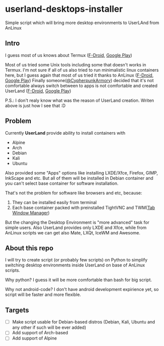 # userland-desktops-installer

Simple script which will bring more desktop environments to UserLAnd from AnLinux

## Intro

I guess most of us knows about Termux ([F-Droid](https://f-droid.org/ru/packages/com.termux/), [Google Play](https://play.google.com/store/apps/details?id=com.termux))

Most of us tried some Unix tools including some that doesn't works in Termux. I'm not sure if all of us also tried to run minimalistic linux containers here, but I guess again that most of us tried it thanks to AnLinux ([F-Droid](https://f-droid.org/ru/packages/exa.lnx.a/), [Google Play](https://play.google.com/store/apps/details?id=exa.lnx.a)) Finally someone([@CypherpunkArmory](https://github.com/CypherpunkArmory)) decided that it's not comfortable always switch between to apps is not comfortable and created UserLand ([F-Droid](https://f-droid.org/ru/packages/tech.ula/), [Google Play](https://play.google.com/store/apps/details?id=tech.ula))

P.S.: I don't realy know what was the reason of UserLand creation. Writen above is just how I see that :D

## Problem

Currently **UserLand** provide ability to install containers with

- Alpine
- Arch
- Debian
- Kali
- Ubuntu

Also provided some "Apps" options like installing LXDE/Xfce, Firefox, GIMP, InkScape and etc. But all of them will be installed in Debian container and you can't select base container for software installation.

That's not the problem for software like browsers and etc, because:

1. They can be installed easily from terminal
2. Each base container packed with preinstalled TightVNC and TWM([Tab Window Manager](https://en.wikipedia.org/wiki/Twm))

But the changing the Desktop Environment is "more advanced" task for simple users. Also UserLand provides only LXDE and Xfce, while from AnLinux scripts we can get also Mate, LXQt, IceWM and Awesome.

## About this repo

I will try to create script (or probably few scripts) on Python to simplify switching desktop environments inside UserLand on base of AnLinux scripts.

Why python? I guess it will be more comfortable than bash for big script.

Why not android-code? I don't have android development expirience yet, so script will be faster and more flexible.

## Targets

- [ ] Make script usable for Debian-based distros (Debian, Kali, Ubuntu and any other if such will be ever added)
- [ ] Add support of Arch-based
- [ ] Add support of Alpine

